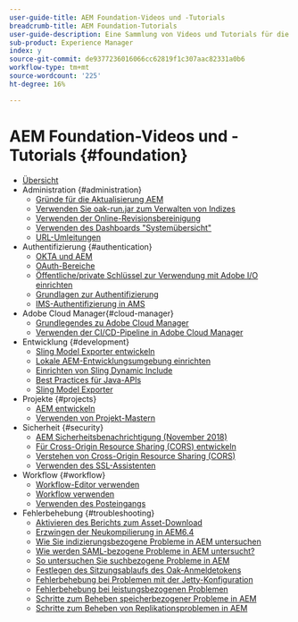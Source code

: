 ```yaml
---
user-guide-title: AEM Foundation-Videos und -Tutorials
breadcrumb-title: AEM Foundation-Tutorials
user-guide-description: Eine Sammlung von Videos und Tutorials für die Adobe Experience Manager Foundation.
sub-product: Experience Manager
index: y
source-git-commit: de9377236016066cc62819f1c307aac82331a0b6
workflow-type: tm+mt
source-wordcount: '225'
ht-degree: 16%

---
```



# AEM Foundation-Videos und -Tutorials {#foundation}

+ [Übersicht](./overview.md)
+ Administration {#administration}
   + [Gründe für die Aktualisierung AEM](./administration/understand-reasons-to-upgrade.md)
   + [Verwenden Sie oak-run.jar zum Verwalten von Indizes](./administration/use-oak-run-jar-to-manage-indexes.md)
   + [Verwenden der Online-Revisionsbereinigung](./administration/use-online-revision-clean-up.md)
   + [Verwenden des Dashboards &quot;Systemübersicht&quot;](./administration/use-the-system-overview-dashboard.md)
   + [URL-Umleitungen](./administration/url-redirection.md)
+ Authentifizierung {#authentication}
   + [OKTA und AEM](authentication/okta-saml-integration.md)
   + [OAuth-Bereiche](authentication/oauth-code-sample-develop.md)
   + [Öffentliche/private Schlüssel zur Verwendung mit Adobe I/O einrichten](authentication/set-up-public-private-keys-for-use-with-aem-and-adobe-io.md)
   + [Grundlagen zur Authentifizierung](authentication/authentication-support-article-understand.md)
   + [IMS-Authentifizierung in AMS](authentication/adobe-ims-authentication-technical-video-understand.md)
+ Adobe Cloud Manager{#cloud-manager}
   + [Grundlegendes zu Adobe Cloud Manager](./cloud-manager/understand-cloud-manager-for-aem.md)
   + [Verwenden der CI/CD-Pipeline in Adobe Cloud Manager](./cloud-manager/use-the-cicd-pipeline-in-cloud-manager-for-aem.md)
+ Entwicklung {#development}
   + [Sling Model Exporter entwickeln](./development/develop-sling-model-exporter.md)
   + [Lokale AEM-Entwicklungsumgebung einrichten](./development/set-up-a-local-aem-development-environment.md)
   + [Einrichten von Sling Dynamic Include](./development/set-up-sling-dynamic-include.md)
   + [Best Practices für Java-APIs](./development/understand-java-api-best-practices.md)
   + [Sling Model Exporter](./development/understand-sling-model-exporter.md)
+ Projekte {#projects}
   + [AEM entwickeln](./projects/develop-aem-projects.md)
   + [Verwenden von Projekt-Mastern](./projects/use-project-masters.md)
+ Sicherheit {#security}
   + [AEM Sicherheitsbenachrichtigung (November 2018)](./security/aem-security-notification-2018-11.md)
   + [Für Cross-Origin Resource Sharing (CORS) entwickeln](./security/develop-for-cross-origin-resource-sharing.md)
   + [Verstehen von Cross-Origin Resource Sharing (CORS)](./security/understand-cross-origin-resource-sharing.md)
   + [Verwenden des SSL-Assistenten](./security/use-the-ssl-wizard.md)
+ Workflow {#workflow}
   + [Workflow-Editor verwenden](./workflow/use-the-workflow-editor.md)
   + [Workflow verwenden](./workflow/use-workflow.md)
   + [Verwenden des Posteingangs](./workflow/use-the-inbox.md)
+ Fehlerbehebung {#troubleshooting}
   + [Aktivieren des Berichts zum Asset-Download](./troubleshooting/how-to-enable-asset-download-report.md)
   + [Erzwingen der Neukompilierung in AEM6.4](./troubleshooting/how-to-force-recompilation.md)
   + [Wie Sie indizierungsbezogene Probleme in AEM untersuchen](./troubleshooting/how-to-investigate-indexing-related-issues.md)
   + [Wie werden SAML-bezogene Probleme in AEM untersucht?](./troubleshooting/how-to-investigate-saml-related-issues.md)
   + [So untersuchen Sie suchbezogene Probleme in AEM](./troubleshooting/how-to-investigate-search-related-issues.md)
   + [Festlegen des Sitzungsablaufs des Oak-Anmeldetokens](./troubleshooting/how-to-set-the-oak-login-token-session-expiration.md)
   + [Fehlerbehebung bei Problemen mit der Jetty-Konfiguration](./troubleshooting/how-to-troubleshoot-issues-related-to-jetty-configuration.md)
   + [Fehlerbehebung bei leistungsbezogenen Problemen](./troubleshooting/how-to-troubleshoot-performance-related-issues.md)
   + [Schritte zum Beheben speicherbezogener Probleme in AEM](./troubleshooting/steps-to-resolve-memory-related-issues.md)
   + [Schritte zum Beheben von Replikationsproblemen in AEM](./troubleshooting/steps-to-resolve-replication-issues.md)
